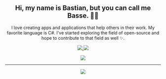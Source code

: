 <h2 align="center">Hi, my name is Bastian, but you can call me Basse. 👋🤓</h2>
<p align="center">I love creating apps and applications that help others in their work. My favorite language is C#. I've started exploring the field of open-source and hope to contribute to that field as well ✨. 
</p>

<p align=center>
  <a href="https://github.com/Terabyte17">
    <img src="https://badges.pufler.dev/visits/bastiantangedal/bastiantangedal?style=flat-square&color=black&logo=github">
  </a>
  <a href="https://github.com/bastiantangedal?tab=repositories">
    <img src="https://badges.pufler.dev/repos/bastiantangedal?style=flat-square&color=black&logo=github">
  </a>
</p>
<p align="center">
<a href="https://github.com/bastiantangedal"><img src="https://img.shields.io/github/followers/bastiantangedal?style=social"></a>
</p>
<hr>

<p align=center>  
  <img align=center src="https://github-readme-stats.vercel.app/api?username=bastiantangedal&show_icons=true&theme=radical">
</p>





